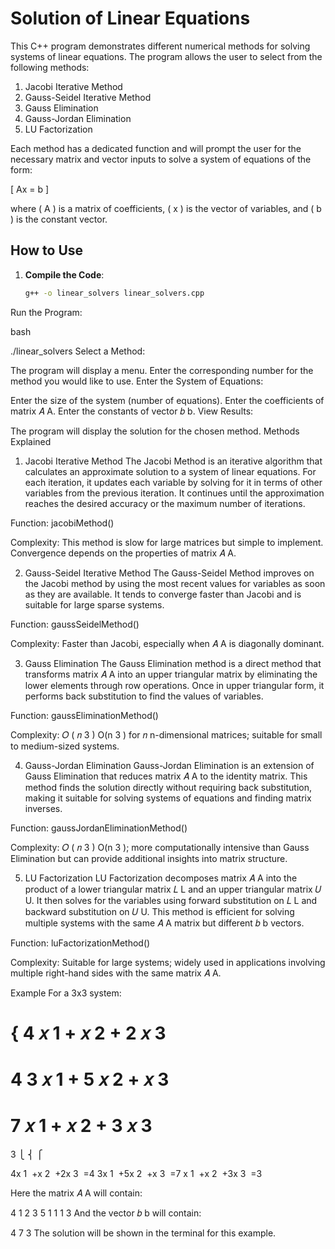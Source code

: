 # Solution of Linear Equations

This C++ program demonstrates different numerical methods for solving systems of linear equations. The program allows the user to select from the following methods:

1. Jacobi Iterative Method
2. Gauss-Seidel Iterative Method
3. Gauss Elimination
4. Gauss-Jordan Elimination
5. LU Factorization

Each method has a dedicated function and will prompt the user for the necessary matrix and vector inputs to solve a system of equations of the form:

\[
Ax = b
\]

where \( A \) is a matrix of coefficients, \( x \) is the vector of variables, and \( b \) is the constant vector.

## How to Use

1. **Compile the Code**: 
   ```bash
   g++ -o linear_solvers linear_solvers.cpp
Run the Program:

bash

./linear_solvers
Select a Method:

The program will display a menu. Enter the corresponding number for the method you would like to use.
Enter the System of Equations:

Enter the size of the system (number of equations).
Enter the coefficients of matrix 
𝐴
A.
Enter the constants of vector 
𝑏
b.
View Results:

The program will display the solution for the chosen method.
Methods Explained
1. Jacobi Iterative Method
The Jacobi Method is an iterative algorithm that calculates an approximate solution to a system of linear equations. For each iteration, it updates each variable by solving for it in terms of other variables from the previous iteration. It continues until the approximation reaches the desired accuracy or the maximum number of iterations.

Function: jacobiMethod()

Complexity: This method is slow for large matrices but simple to implement. Convergence depends on the properties of matrix 
𝐴
A.

2. Gauss-Seidel Iterative Method
The Gauss-Seidel Method improves on the Jacobi method by using the most recent values for variables as soon as they are available. It tends to converge faster than Jacobi and is suitable for large sparse systems.

Function: gaussSeidelMethod()

Complexity: Faster than Jacobi, especially when 
𝐴
A is diagonally dominant.

3. Gauss Elimination
The Gauss Elimination method is a direct method that transforms matrix 
𝐴
A into an upper triangular matrix by eliminating the lower elements through row operations. Once in upper triangular form, it performs back substitution to find the values of variables.

Function: gaussEliminationMethod()

Complexity: 
𝑂
(
𝑛
3
)
O(n 
3
 ) for 
𝑛
n-dimensional matrices; suitable for small to medium-sized systems.

4. Gauss-Jordan Elimination
Gauss-Jordan Elimination is an extension of Gauss Elimination that reduces matrix 
𝐴
A to the identity matrix. This method finds the solution directly without requiring back substitution, making it suitable for solving systems of equations and finding matrix inverses.

Function: gaussJordanEliminationMethod()

Complexity: 
𝑂
(
𝑛
3
)
O(n 
3
 ); more computationally intensive than Gauss Elimination but can provide additional insights into matrix structure.

5. LU Factorization
LU Factorization decomposes matrix 
𝐴
A into the product of a lower triangular matrix 
𝐿
L and an upper triangular matrix 
𝑈
U. It then solves for the variables using forward substitution on 
𝐿
L and backward substitution on 
𝑈
U. This method is efficient for solving multiple systems with the same 
𝐴
A matrix but different 
𝑏
b vectors.

Function: luFactorizationMethod()

Complexity: Suitable for large systems; widely used in applications involving multiple right-hand sides with the same matrix 
𝐴
A.

Example
For a 3x3 system:

{
4
𝑥
1
+
𝑥
2
+
2
𝑥
3
=
4
3
𝑥
1
+
5
𝑥
2
+
𝑥
3
=
7
𝑥
1
+
𝑥
2
+
3
𝑥
3
=
3
⎩
⎨
⎧
​
  
4x 
1
​
 +x 
2
​
 +2x 
3
​
 =4
3x 
1
​
 +5x 
2
​
 +x 
3
​
 =7
x 
1
​
 +x 
2
​
 +3x 
3
​
 =3
​
 
Here the matrix 
𝐴
A will contain:

4 1 2
3 5 1
1 1 3
And the vector 
𝑏
b will contain:

4
7
3
The solution will be shown in the terminal for this example.
